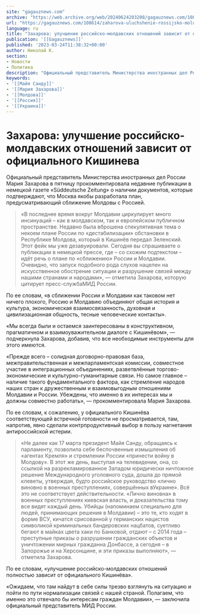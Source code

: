 ```yaml
---
site: "gagauznews.com"
archive: "https://web.archive.org/web/20240624203208/gagauznews.com/108614/zaharova-uluchshenie-rossijsko-moldavskih-otnoshenij-zavisit-ot-ofitsialnogo-kishineva.html"
url: "https://gagauznews.com/108614/zaharova-uluchshenie-rossijsko-moldavskih-otnoshenij-zavisit-ot-ofitsialnogo-kishineva.html"
language: ru
title: "Захарова: улучшение российско-молдавских отношений зависит от официального Кишинева"
publication: '[[Gagauznews]]'
published: '2023-03-24T11:38:32+00:00'
author: Николай К.
section:
- Новости
- Политика
description: "Официальный представитель Министерства иностранных дел России Мария Захарова в пятницу прокомментировала недавние публикации в немецкой газете «Süddeutsche Zeitung» о наличии документов, которые подтверждают, что Москва якобы разработала план, предусматривающий сближение Молдовы с Россией. «В последнее время вокруг Молдавии циркулирует много инсинуаций – как в молдавском, так и европейском публичном пространстве. Недавно была вброшена спекулятивная тема о некоем плане России по «дестабилизации» обстановки в Республике Молдова, который в Кишинёв передал Зеленский. Этот фейк мы уже дезавуировали. Сегодня вы спрашиваете о публикации в немецкой прессе, где – со схожим подтекстом – идёт речь о плане по «сближению» России и Молдавии. Очевидно, что […]"
keywords:
- '[[Майя Санду]]'
- '[[Мария Захарова]]'
- '[[Молдова]]'
- '[[Россия]]'
- '[[Украина]]'
---
```


# Захарова: улучшение российско-молдавских отношений зависит от официального Кишинева

Официальный представитель Министерства иностранных дел России Мария Захарова в пятницу прокомментировала недавние публикации в немецкой газете «Süddeutsche Zeitung» о наличии документов, которые подтверждают, что Москва якобы разработала план, предусматривающий сближение Молдовы с Россией.

> «В последнее время вокруг Молдавии циркулирует много инсинуаций – как в молдавском, так и европейском публичном пространстве. Недавно была вброшена спекулятивная тема о некоем плане России по «дестабилизации» обстановки в Республике Молдова, который в Кишинёв передал Зеленский. Этот фейк мы уже дезавуировали. Сегодня вы спрашиваете о публикации в немецкой прессе, где – со схожим подтекстом – идёт речь о плане по «сближению» России и Молдавии. Очевидно, что запуск подобного рода слухов нацелен на искусственное обострение ситуации и разрушение связей между нашими странами и народами», — отметила Захарова, которую цитирует пресс-службаМИД России.

По ее словам, «в сближении России и Молдавии как таковом нет ничего плохого, Россию и Молдавию объединяют общая история и культура, экономическая взаимосвязанность, духовная и цивилизационная общность, тесные человеческие контакты».

«Мы всегда были и остаемся заинтересованы в конструктивном, прагматичном и взаимоуважительном диалоге с Кишинёвом», — подчеркнула Захарова, добавив, что все необходимые инструменты для этого имеются.

«Прежде всего – солидная договорно-правовая база, межправительственная и межпарламентская комиссии, совместное участие в интеграционных объединениях, разветвлённые торгово-экономические и культурно-гуманитарные связи. Но самое главное – наличие такого фундаментального фактора, как стремление народов наших стран к дружественным и взаимовыгодным отношениям Молдавии и России. Убеждены, что именно в их интересах мы и должны совместно работать», — прокомментировала Мария Захарова.

По ее словам, к сожалению, у официального Кишинёва соответствующей встречной готовности не просматривается, там, напротив, явно сделали контрпродуктивный выбор в пользу нагнетания антироссийской истерии.

> «Не далее как 17 марта президент Майя Санду, обращаясь к парламенту, позволила себе беспочвенные измышления об «агентах Кремля» и стремлении России «принести войну в Молдову». В этот же день, выступая на телевидении, она, со ссылкой на разрекламированное Западом юридически ничтожное решение Международного уголовного суда, дошла до прямой клеветы, утверждая, будто российское руководство «лично виновно в военных преступлениях, совершённых вУкраине». Всё это не соответствует действительности. «Лично виновна» в военных преступлениях киевская власть, и доказательства тому все видят каждый день. Убийцы (напоминаем специально для людей, принимающих решения в Молдавии) – это те, кто ходят в форме ВСУ, кичатся срисованной у германских нацистов символикой криминальных бандеровских нацбатов, суетливо бегают в майках цвета хаки по Банковой, отдают – с 2014 года – преступные приказы о разрушении гражданских объектов и уничтожении мирных гражданна Донбассе, а сегодня – в Запорожье и на Херсонщине, и эти приказы выполняют», — отметила Захарова.

По ее словам, «улучшение российско-молдавских отношений полностью зависит от официального Кишинёва».

«Ожидаем, что там найдут в себе силы трезво взглянуть на ситуацию и пойти по пути нормализации связей с нашей страной. Полагаем, что именно это отвечало бы интересам граждан Молдавии», — заключила официальный представитель МИД России.